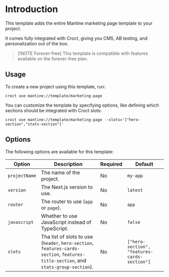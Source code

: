 # Introduction

This template adds the
entire Mantine marketing page template to your project.

It comes fully integrated with Croct, giving you CMS, AB testing, and personalization out of the box.

> [!NOTE Forever-free]
> This template is compatible with features available on the forever-free plan.

## Usage

To create a new project using this template, run:

```croct-cmd
croct use mantine://template/marketing-page
```

You can customize the template by specifying options, like defining which sections should be integrated with Croct
slots:

```croct-cmd
croct use mantine://template/marketing-page --slots='["hero-section","stats-section"]'
```

## Options

The following options are available for this template:

| Option        | Description                                                                                                                                                                     | Required | Default                                |
|---------------|---------------------------------------------------------------------------------------------------------------------------------------------------------------------------------|----------|----------------------------------------|
| `projectName` | The name of the project.                                                                                                                                                        | No       | `my-app`                               |
| `version`     | The Next.js version to use.                                                                                                                                                     | No       | `latest`                               |
| `router`      | The router to use (`app` or `page`).                                                                                                                                            | No       | `app`                                  |
| `javascript`  | Whether to use JavaScript instead of TypeScript.                                                                                                                                | No       | `false`                                |
| `slots`       | Tha list of slots to use (`header`, `hero-section`, `features-cards-section`, `features-title-section`, and `stats-group-section`). | No       | `["hero-section", "features-cards-section"]` |
